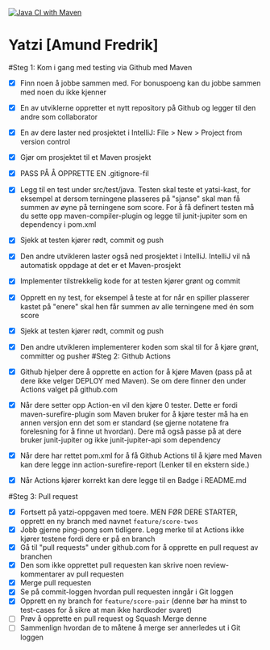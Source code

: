 [![Java CI with Maven](https://github.com/Rikatob/YatziPairProg/actions/workflows/maven.yml/badge.svg)](https://github.com/Rikatob/YatziPairProg/actions/workflows/maven.yml)
# Yatzi  [Amund Fredrik]

#Steg 1: Kom i gang med testing via Github med Maven

* [x] Finn noen å jobbe sammen med. For bonuspoeng kan du jobbe sammen med noen du ikke kjenner
* [x] En av utviklerne oppretter et nytt repository på Github og legger til den andre som collaborator
* [x] En av dere laster ned prosjektet i IntelliJ: File > New > Project from version control
* [x] Gjør om prosjektet til et Maven prosjekt
* [x] PASS PÅ Å OPPRETTE EN .gitignore-fil
* [x] Legg til en test under src/test/java. Testen skal teste et yatsi-kast, for eksempel at dersom terningene plasseres på "sjanse" skal man få summen av øyne på terningene som score. For å få definert testen må du sette opp maven-compiler-plugin og legge til junit-jupiter som en dependency i pom.xml
* [x] Sjekk at testen kjører rødt, commit og push
* [x] Den andre utvikleren laster også ned prosjektet i IntelliJ. IntelliJ vil nå automatisk oppdage at det er et Maven-prosjekt
* [x] Implementer tilstrekkelig kode for at testen kjører grønt og commit
* [x] Opprett en ny test, for eksempel å teste at for når en spiller plasserer kastet på "enere" skal hen får summen av alle terningene med én som score
* [x] Sjekk at testen kjører rødt, commit og push
* [x] Den andre utvikleren implementerer koden som skal til for å kjøre grønt, committer og pusher
#Steg 2: Github Actions

* [x] Github hjelper dere å opprette en action for å kjøre Maven (pass på at dere ikke velger DEPLOY med Maven). Se om dere finner den under Actions valget på github.com
* [x] Når dere setter opp Action-en vil den kjøre 0 tester. Dette er fordi maven-surefire-plugin som Maven bruker for å kjøre tester må ha en annen versjon enn det som er standard (se gjerne notatene fra forelesning for å finne ut hvordan). Dere må også passe på at dere bruker junit-jupiter og ikke junit-jupiter-api som dependency
* [x] Når dere har rettet pom.xml for å få Github Actions til å kjøre med Maven kan dere legge inn action-surefire-report (Lenker til en ekstern side.)
* [x] Når Actions kjører korrekt kan dere legge til en Badge i README.md

#Steg 3: Pull request

* [x] Fortsett på yatzi-oppgaven med toere. MEN FØR DERE STARTER, opprett en ny branch med navnet `feature/score-twos`
* [x] Jobb gjerne ping-pong som tidligere. Legg merke til at Actions ikke kjører testene fordi dere er på en branch
* [x] Gå til "pull requests" under github.com for å opprette en pull request av branchen
* [x] Den som ikke opprettet pull requesten kan skrive noen review-kommentarer av pull requesten
* [x] Merge pull requesten
* [x] Se på commit-loggen hvordan pull requesten inngår i Git loggen
* [x] Opprett en ny branch for `feature/score-pair` (denne bør ha minst to test-cases for å sikre at man ikke hardkoder svaret)
* [ ] Prøv å opprette en pull request og Squash Merge denne
* [ ] Sammenlign hvordan de to måtene å merge ser annerledes ut i Git loggen 

